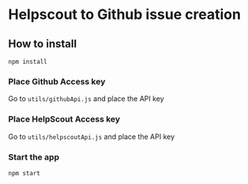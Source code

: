 # Helpscout to Github issue creation

## How to install
```
npm install
```
### Place Github Access key
Go to ```utils/githubApi.js``` and place the API key 

### Place HelpScout Access key
Go to ```utils/helpscoutApi.js``` and place the API key 


### Start the app
```
npm start
```
